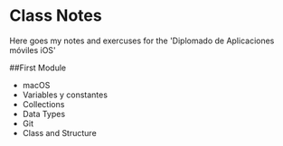 # Class Notes 

Here goes my notes and exercuses for the 'Diplomado de Aplicaciones móviles iOS'

##First Module 
- macOS
- Variables y constantes 
- Collections
- Data Types
- Git
- Class and Structure
